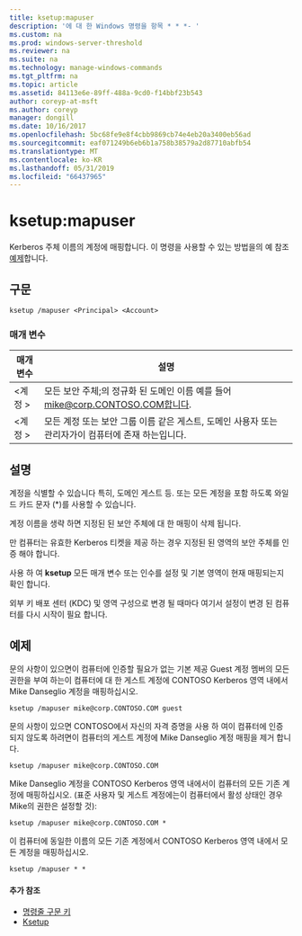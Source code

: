 ```yaml
---
title: ksetup:mapuser
description: '에 대 한 Windows 명령을 항목 * * *- '
ms.custom: na
ms.prod: windows-server-threshold
ms.reviewer: na
ms.suite: na
ms.technology: manage-windows-commands
ms.tgt_pltfrm: na
ms.topic: article
ms.assetid: 84113e6e-89ff-488a-9cd0-f14bbf23b543
author: coreyp-at-msft
ms.author: coreyp
manager: dongill
ms.date: 10/16/2017
ms.openlocfilehash: 5bc68fe9e8f4cbb9869cb74e4eb20a3400eb56ad
ms.sourcegitcommit: eaf071249b6eb6b1a758b38579a2d87710abfb54
ms.translationtype: MT
ms.contentlocale: ko-KR
ms.lasthandoff: 05/31/2019
ms.locfileid: "66437965"
---
```

# <a name="ksetupmapuser"></a>ksetup:mapuser



Kerberos 주체 이름의 계정에 매핑합니다. 이 명령을 사용할 수 있는 방법을의 예 참조 [예제](#BKMK_Examples)합니다.

## <a name="syntax"></a>구문

```
ksetup /mapuser <Principal> <Account>
```

### <a name="parameters"></a>매개 변수

|  매개 변수   |                                                   설명                                                   |
|--------------|-----------------------------------------------------------------------------------------------------------------|
| \<계정 > |              모든 보안 주체;의 정규화 된 도메인 이름 예를 들어 mike@corp.CONTOSO.COM합니다.              |
|  \<계정 >  | 모든 계정 또는 보안 그룹 이름 같은 게스트, 도메인 사용자 또는 관리자가이 컴퓨터에 존재 하는입니다. |

## <a name="remarks"></a>설명

계정을 식별할 수 있습니다 특히, 도메인 게스트 등. 또는 모든 계정을 포함 하도록 와일드 카드 문자 (*)를 사용할 수 있습니다.

계정 이름을 생략 하면 지정된 된 보안 주체에 대 한 매핑이 삭제 됩니다.

만 컴퓨터는 유효한 Kerberos 티켓을 제공 하는 경우 지정된 된 영역의 보안 주체를 인증 해야 합니다.

사용 하 여 **ksetup** 모든 매개 변수 또는 인수를 설정 및 기본 영역이 현재 매핑되는지 확인 합니다.

외부 키 배포 센터 (KDC) 및 영역 구성으로 변경 될 때마다 여기서 설정이 변경 된 컴퓨터를 다시 시작이 필요 합니다.

## <a name="BKMK_Examples"></a>예제

문의 사항이 있으면이 컴퓨터에 인증할 필요가 없는 기본 제공 Guest 계정 멤버의 모든 권한을 부여 하는이 컴퓨터에 대 한 게스트 계정에 CONTOSO Kerberos 영역 내에서 Mike Danseglio 계정을 매핑하십시오.
```
ksetup /mapuser mike@corp.CONTOSO.COM guest
```
문의 사항이 있으면 CONTOSO에서 자신의 자격 증명을 사용 하 여이 컴퓨터에 인증 되지 않도록 하려면이 컴퓨터의 게스트 계정에 Mike Danseglio 계정 매핑을 제거 합니다.
```
ksetup /mapuser mike@corp.CONTOSO.COM 
```
Mike Danseglio 계정을 CONTOSO Kerberos 영역 내에서이 컴퓨터의 모든 기존 계정에 매핑하십시오. (표준 사용자 및 게스트 계정에는이 컴퓨터에서 활성 상태인 경우 Mike의 권한은 설정할 것):
```
ksetup /mapuser mike@corp.CONTOSO.COM *
```
이 컴퓨터에 동일한 이름의 모든 기존 계정에서 CONTOSO Kerberos 영역 내에서 모든 계정을 매핑하십시오.
```
ksetup /mapuser * *
```

#### <a name="additional-references"></a>추가 참조

-   [명령줄 구문 키](command-line-syntax-key.md)
-   [Ksetup](ksetup.md)